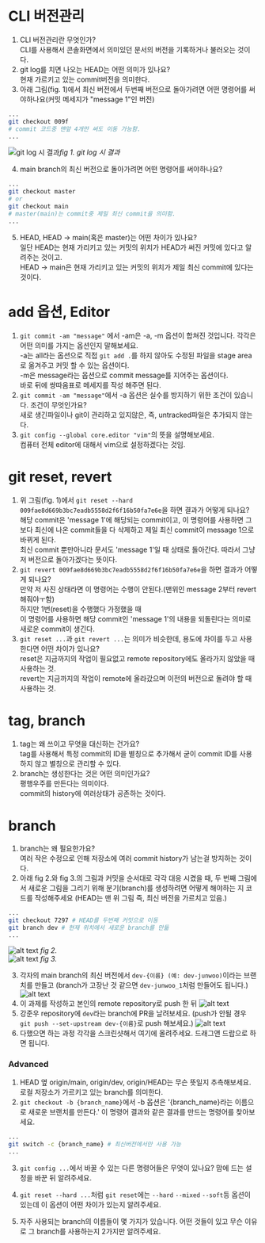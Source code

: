 # CLI 버전관리
1. CLI 버전관리란 무엇인가?  
CLI를 사용해서 콘솔화면에서 의미있던 문서의 버전을 기록하거나 불러오는 것이다.
2. git log를 치면 나오는 HEAD는 어떤 의미가 있나요?  
현재 가르키고 있는 commit버전을 의미한다.
3. 아래 그림(fig. 1)에서 최신 버전에서 두번째 버전으로 돌아가려면 어떤 명령어를 써야하나요(커밋 메세지가 "message 1"인 버전)
```bash
...
git checkout 009f
# commit 코드중 맨앞 4개만 써도 이동 가능함.
...
```
![git log 시 결과](./sources/commit_log1.png)*fig 1. git log 시 결과* <br>

4. main branch의 최신 버전으로 돌아가려면 어떤 명령어를 써야하나요?  
```bash
...
git checkout master
# or
git checkout main
# master(main)는 commit중 제일 최신 commit을 의미함.
...
```
5. HEAD, HEAD -> main(혹은 master)는 어떤 차이가 있나요?  
일단 HEAD는 현재 가리키고 있는 커밋의 위치가 HEAD가 써진 커밋에 있다고 알려주는 것이고.  
HEAD -> main은 현재 가리키고 있는 커밋의 위치가 제일 최신 commit에 있다는 것이다.

# add 옵션, Editor
1. `git commit -am "message"` 에서 -am은 -a, -m 옵션이 합쳐진 것입니다. 각각은 어떤 의미를 가지는 옵션인지 말해보세요.  
-a는 all라는 옵션으로 직접 `git add .`를 하지 않아도 수정된 파일을 stage area로 옮겨주고 커밋 할 수 있는 옵션이다.  
-m은 message라는 옵션으로 commit message를 지어주는 옵션이다.  
바로 뒤에 쌍따옴표로 메세지를 작성 해주면 된다.  
2. `git commit -am "message"`에서 -a 옵션은 실수를 방지하기 위한 조건이 있습니다. 조건이 무엇인가요?  
새로 생긴파일이나 git이 관리하고 있지않은, 즉, untracked파일은 추가되지 않는다.  
3. `git config --global core.editor "vim"`의 뜻을 설명해보세요.  
컴퓨터 전체 editor에 대해서 vim으로 설정하겠다는 것임.  

# git reset, revert
1. 위 그림(fig. 1)에서 `git reset --hard 009fae8d669b3bc7eadb5558d2f6f16b50fa7e6e`을 하면 결과가 어떻게 되나요?  
해당 commit은 'message 1'에 해당되는 commit이고, 이 명령어를 사용하면 그보다 최신에 나온 commit들을 다 삭제하고 제일 최신 commit이 message 1으로 바뀌게 된다.  
최신 commit 뿐만아니라 문서도 'message 1'일 때 상태로 돌아간다. 따라서 그냥 저 버전으로 돌아가겠다는 뜻이다.  
2. `git revert 009fae8d669b3bc7eadb5558d2f6f16b50fa7e6e`을 하면 결과가 어떻게 되나요?  
만약 저 사진 상태라면 이 명령어는 수행이 안된다.(맨위인 message 2부터 revert해줘야ㅜ함)  
하지만 1번(reset)을 수행했다 가정했을 때  
이 명령어를 사용하면 해당 commit인 'message 1'의 내용을 되돌린다는 의미로 새로운 commit이 생긴다.  
3. `git reset ...`과 `git revert ...`는 의미가 비슷한데, 용도에 차이를 두고 사용한다면 어떤 차이가 있나요?  
reset은 지금까지의 작업이 필요없고 remote repository에도 올라가지 않았을 때 사용하는 것.  
revert는 지금까지의 작업이 remote에 올라갔으며 이전의 버전으로 돌려야 할 때 사용하는 것.  

# tag, branch
1. tag는 왜 쓰이고 무엇을 대신하는 건가요?  
tag를 사용해서 특정 commit의 ID을 별칭으로 추가해서 굳이 commit ID를 사용하지 않고 별칭으로 관리할 수 있다.  
2. branch는 생성한다는 것은 어떤 의미인가요?  
평행우주를 만든다는 의미이다.  
commit의 history에 여러상태가 공존하는 것이다.  
# branch
1. branch는 왜 필요한가요?  
여러 작은 수정으로 인해 저장소에 여러 commit history가 남는걸 방지하는 것이다.  
2. 아래 fig 2.와 fig 3.의 그림과 커밋을 순서대로 각각 대응 시켰을 때, 두 번째 그림에서 새로운 그림을 그리기 위해 분기(branch)를 생성하려면 어떻게 해야하는 지 코드를 작성해주세요 (HEAD는 맨 위 그림 즉, 최신 버전을 가르치고 있음.)  
```bash
...
git checkout 7297 # HEAD를 두번째 커밋으로 이동
git branch dev # 현재 위치에서 새로운 branch를 만듦
...
```

![alt text](./sources/log_visualization.png) *fig 2.*<br>
![alt text](./sources/commit_log2.png) *fig 3.*<br>

3. 각자의 main branch의 최신 버전에서 `dev-{이름} (예: dev-junwoo)`이라는 브랜치를 만들고 (branch가 고장난 것 같으면 `dev-junwoo_1`처럼 만들어도 됩니다.)
![alt text](image.png)
4. 이 과제를 작성하고 본인의 remote repository로 push 한 뒤
![alt text](image-1.png)
5. 강준우 repository에 `dev`라는 branch에 PR을 날려보세요. (push가 안될 경우 `git push --set-upstream dev-{이름}`로 push 해보세요.)
![alt text](image-2.png)
6. 다했으면 하는 과정 각각을 스크린샷해서 여기에 올려주세요. 드래그앤 드랍으로 하면 됩니다.

### Advanced
1. HEAD 옆 origin/main, origin/dev, origin/HEAD는 무슨 뜻일지 추측해보세요.  
로컬 저장소가 가르키고 있는 branch를 의미한다.  
2. `git checkout -b {branch_name}`에서 -b 옵션은 '{branch_name}라는 이름으로 새로운 브랜치를 만든다.' 이 명령어 결과와 같은 결과를 만드는 명령어를 찾아보세요.  
```bash
...
git switch -c {branch_name} # 최신버전에서만 사용 가능
...
```

3. `git config ...`에서 바꿀 수 있는 다른 명령어들은 무엇이 있나요? 맘에 드는 설정을 바꾼 뒤 알려주세요.

4. `git reset --hard ...`처럼 `git reset`에는 `--hard` `--mixed` `--soft`등 옵션이 있는데 이 옵션이 어떤 차이가 있는지 알려주세요.
5. 자주 사용되는 branch의 이름들이 몇 가지가 있습니다. 어떤 것들이 있고 무슨 이유로 그 branch를 사용하는지 2가지만 알려주세요.

